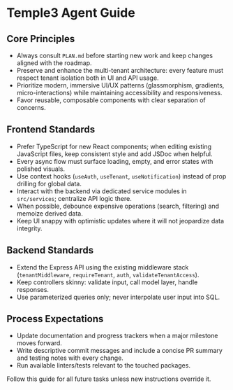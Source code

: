 # Temple3 Agent Guide

## Core Principles
- Always consult `PLAN.md` before starting new work and keep changes aligned with the roadmap.
- Preserve and enhance the multi-tenant architecture: every feature must respect tenant isolation both in UI and API usage.
- Prioritize modern, immersive UI/UX patterns (glassmorphism, gradients, micro-interactions) while maintaining accessibility and responsiveness.
- Favor reusable, composable components with clear separation of concerns.

## Frontend Standards
- Prefer TypeScript for new React components; when editing existing JavaScript files, keep consistent style and add JSDoc when helpful.
- Every async flow must surface loading, empty, and error states with polished visuals.
- Use context hooks (`useAuth`, `useTenant`, `useNotification`) instead of prop drilling for global data.
- Interact with the backend via dedicated service modules in `src/services`; centralize API logic there.
- When possible, debounce expensive operations (search, filtering) and memoize derived data.
- Keep UI snappy with optimistic updates where it will not jeopardize data integrity.

## Backend Standards
- Extend the Express API using the existing middleware stack (`tenantMiddleware`, `requireTenant`, `auth`, `validateTenantAccess`).
- Keep controllers skinny: validate input, call model layer, handle responses.
- Use parameterized queries only; never interpolate user input into SQL.

## Process Expectations
- Update documentation and progress trackers when a major milestone moves forward.
- Write descriptive commit messages and include a concise PR summary and testing notes with every change.
- Run available linters/tests relevant to the touched packages.

Follow this guide for all future tasks unless new instructions override it.
